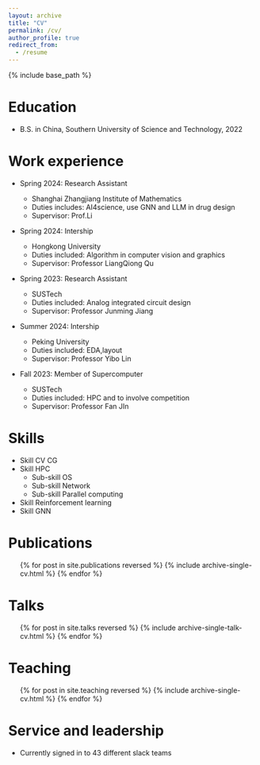 ```yaml
---
layout: archive
title: "CV"
permalink: /cv/
author_profile: true
redirect_from:
  - /resume
---
```


{% include base_path %}

Education
======
* B.S. in China, Southern University of Science and Technology, 2022

Work experience
======
* Spring 2024: Research Assistant
  * Shanghai Zhangjiang Institute of Mathematics
  * Duties includes: AI4science, use GNN and LLM in drug design
  * Supervisor: Prof.Li

* Spring 2024: Intership
  * Hongkong University
  * Duties included: Algorithm in computer vision and graphics
  * Supervisor: Professor LiangQiong Qu

* Spring 2023: Research Assistant
  * SUSTech
  * Duties included: Analog integrated circuit design
  * Supervisor: Professor Junming Jiang
 
* Summer 2024: Intership
  * Peking University
  * Duties included: EDA,layout
  * Supervisor: Professor Yibo Lin
    
* Fall 2023: Member of Supercomputer
  * SUSTech
  * Duties included: HPC and to involve competition
  * Supervisor: Professor Fan JIn
  
Skills
======
* Skill CV CG
* Skill HPC
  * Sub-skill OS
  * Sub-skill Network
  * Sub-skill Parallel computing
* Skill Reinforcement learning
* Skill GNN

Publications
======
  <ul>{% for post in site.publications reversed %}
    {% include archive-single-cv.html %}
  {% endfor %}</ul>
  
Talks
======
  <ul>{% for post in site.talks reversed %}
    {% include archive-single-talk-cv.html  %}
  {% endfor %}</ul>
  
Teaching
======
  <ul>{% for post in site.teaching reversed %}
    {% include archive-single-cv.html %}
  {% endfor %}</ul>
  
Service and leadership
======
* Currently signed in to 43 different slack teams
